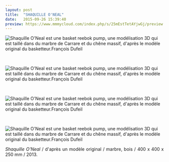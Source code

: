 ```yaml
---
layout: post
title:  "SHAQUILLE O'NEAL"
date:   2015-09-26 15:39:40
preview: https://www.mmmycloud.com/index.php/s/25mEstTetAYjwGj/preview
---
```


<img src="https://www.mmmycloud.com/index.php/s/25mEstTetAYjwGj/preview" alt="Shaquille O'Neal est une basket reebok pump, une mod&eacute;lisation 3D qui est taill&eacute; dans du marbre de Carrare et du ch&ecirc;ne massif, d'apr&egrave;s le mod&egrave;le original du basketteur.Fran&ccedil;ois Dufeil">
<p>&nbsp;</p>

<img src="https://www.mmmycloud.com/index.php/s/25mEstTetAYjwGj" alt="Shaquille O'Neal est une basket reebok pump, une mod&eacute;lisation 3D qui est taill&eacute; dans du marbre de Carrare et du ch&ecirc;ne massif, d'apr&egrave;s le mod&egrave;le original du basketteur.Fran&ccedil;ois Dufeil">
<p>&nbsp;</p>

<img src="https://www.mmmycloud.com/index.php/s/25mEstTetAYjwGj" alt="Shaquille O'Neal est une basket reebok pump, une mod&eacute;lisation 3D qui est taill&eacute; dans du marbre de Carrare et du ch&ecirc;ne massif, d'apr&egrave;s le mod&egrave;le original du basketteur.Fran&ccedil;ois Dufeil">
<p>&nbsp;</p>

<img src="https://www.mmmycloud.com/index.php/s/25mEstTetAYjwGj" alt="Shaquille O'Neal est une basket reebok pump, une mod&eacute;lisation 3D qui est taill&eacute; dans du marbre de Carrare et du ch&ecirc;ne massif, d'apr&egrave;s le mod&egrave;le original du basketteur.Fran&ccedil;ois Dufeil">

<p style="text-align:justify">
<span style="font-style: italic;">Shaquille O'Neal</span> / d'apr&egrave;s un mod&egrave;le original / marbre, bois / 400 x 400 x 250 mm / 2013.
</p>
